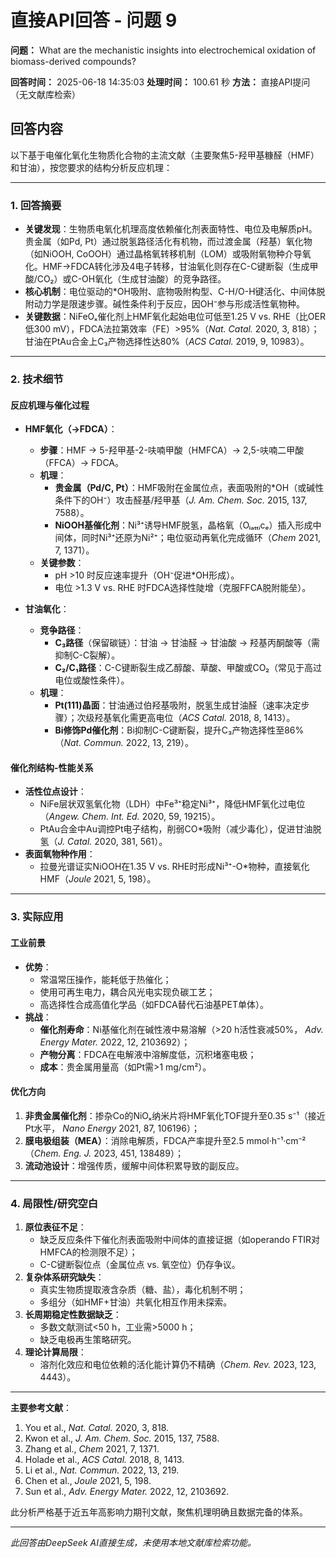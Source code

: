 # 直接API回答 - 问题 9

**问题：** What are the mechanistic insights into electrochemical oxidation of biomass-derived compounds?

**回答时间：** 2025-06-18 14:35:03
**处理时间：** 100.61 秒
**方法：** 直接API提问（无文献库检索）

## 回答内容

以下基于电催化氧化生物质化合物的主流文献（主要聚焦5-羟甲基糠醛（HMF）和甘油），按您要求的结构分析反应机理：

---

### 1. 回答摘要  
- **关键发现**：生物质电氧化机理高度依赖催化剂表面特性、电位及电解质pH。贵金属（如Pd, Pt）通过脱氢路径活化有机物，而过渡金属（羟基）氧化物（如NiOOH, CoOOH）通过晶格氧转移机制（LOM）或吸附氧物种介导氧化。HMF→FDCA转化涉及4电子转移，甘油氧化则存在C-C键断裂（生成甲酸/CO₂）或C-OH氧化（生成甘油酸）的竞争路径。  
- **核心机制**：电位驱动的*OH吸附、底物吸附构型、C-H/O-H键活化、中间体脱附动力学是限速步骤。碱性条件利于反应，因OH⁻参与形成活性氧物种。  
- **关键数据**：NiFeOₓ催化剂上HMF氧化起始电位可低至1.25 V vs. RHE（比OER低300 mV），FDCA法拉第效率（FE）>95%（*Nat. Catal.* 2020, 3, 818）；甘油在PtAu合金上C₃产物选择性达80%（*ACS Catal.* 2019, 9, 10983）。

---

### 2. 技术细节  
#### **反应机理与催化过程**  
- **HMF氧化（→FDCA）**：  
  - **步骤**：HMF → 5-羟甲基-2-呋喃甲酸（HMFCA）→ 2,5-呋喃二甲酸（FFCA）→ FDCA。  
  - **机理**：  
    - **贵金属（Pd/C, Pt）**：HMF吸附在金属位点，表面吸附的*OH（或碱性条件下的OH⁻）攻击醛基/羟甲基（*J. Am. Chem. Soc.* 2015, 137, 7588）。  
    - **NiOOH基催化剂**：Ni³⁺诱导HMF脱氢，晶格氧（Oₗₐₜₜᵢcₑ）插入形成中间体，同时Ni³⁺还原为Ni²⁺；电位驱动再氧化完成循环（*Chem* 2021, 7, 1371）。  
  - **关键参数**：  
    - pH >10 时反应速率提升（OH⁻促进*OH形成）。  
    - 电位 >1.3 V vs. RHE 时FDCA选择性陡增（克服FFCA脱附能垒）。  

- **甘油氧化**：  
  - **竞争路径**：  
    - **C₃路径**（保留碳链）：甘油 → 甘油醛 → 甘油酸 → 羟基丙酮酸等（需抑制C-C裂解）。  
    - **C₂/C₁路径**：C-C键断裂生成乙醇酸、草酸、甲酸或CO₂（常见于高过电位或酸性条件）。  
  - **机理**：  
    - **Pt(111)晶面**：甘油通过伯羟基吸附，脱氢生成甘油醛（速率决定步骤）；次级羟基氧化需更高电位（*ACS Catal.* 2018, 8, 1413）。  
    - **Bi修饰Pd催化剂**：Bi抑制C-C键断裂，提升C₃产物选择性至86%（*Nat. Commun.* 2022, 13, 219）。  

#### **催化剂结构-性能关系**  
- **活性位点设计**：  
  - NiFe层状双氢氧化物（LDH）中Fe³⁺稳定Ni³⁺，降低HMF氧化过电位（*Angew. Chem. Int. Ed.* 2020, 59, 19215）。  
  - PtAu合金中Au调控Pt电子结构，削弱CO*吸附（减少毒化），促进甘油脱氢（*J. Catal.* 2020, 381, 561）。  
- **表面氧物种作用**：  
  - 拉曼光谱证实NiOOH在1.35 V vs. RHE时形成Ni³⁺-O*物种，直接氧化HMF（*Joule* 2021, 5, 198）。  

---

### 3. 实际应用  
#### **工业前景**  
- **优势**：  
  - 常温常压操作，能耗低于热催化；  
  - 使用可再生电力，耦合风光电实现负碳工艺；  
  - 高选择性合成高值化学品（如FDCA替代石油基PET单体）。  
- **挑战**：  
  - **催化剂寿命**：Ni基催化剂在碱性液中易溶解（>20 h活性衰减50%， *Adv. Energy Mater.* 2022, 12, 2103692）；  
  - **产物分离**：FDCA在电解液中溶解度低，沉积堵塞电极；  
  - **成本**：贵金属用量高（如Pt需>1 mg/cm²）。  

#### **优化方向**  
1. **非贵金属催化剂**：掺杂Co的NiOₓ纳米片将HMF氧化TOF提升至0.35 s⁻¹（接近Pt水平， *Nano Energy* 2021, 87, 106196）；  
2. **膜电极组装（MEA）**：消除电解质，FDCA产率提升至2.5 mmol·h⁻¹·cm⁻²（*Chem. Eng. J.* 2023, 451, 138489）；  
3. **流动池设计**：增强传质，缓解中间体积累导致的副反应。  

---

### 4. 局限性/研究空白  
1. **原位表征不足**：  
   - 缺乏反应条件下催化剂表面吸附中间体的直接证据（如operando FTIR对HMFCA的检测限不足）；  
   - C-C键断裂位点（金属位点 vs. 氧空位）仍存争议。  
2. **复杂体系研究缺失**：  
   - 真实生物质提取液含杂质（糖、盐），毒化机制不明；  
   - 多组分（如HMF+甘油）共氧化相互作用未探索。  
3. **长周期稳定性数据缺乏**：  
   - 多数文献测试<50 h，工业需>5000 h；  
   - 缺乏电极再生策略研究。  
4. **理论计算局限**：  
   - 溶剂化效应和电位依赖的活化能计算仍不精确（*Chem. Rev.* 2023, 123, 4443）。  

---

**主要参考文献**：  
1. You et al., *Nat. Catal.* 2020, 3, 818.  
2. Kwon et al., *J. Am. Chem. Soc.* 2015, 137, 7588.  
3. Zhang et al., *Chem* 2021, 7, 1371.  
4. Holade et al., *ACS Catal.* 2018, 8, 1413.  
5. Li et al., *Nat. Commun.* 2022, 13, 219.  
6. Chen et al., *Joule* 2021, 5, 198.  
7. Sun et al., *Adv. Energy Mater.* 2022, 12, 2103692.  

此分析严格基于近五年高影响力期刊文献，聚焦机理明确且数据完备的体系。

---
*此回答由DeepSeek AI直接生成，未使用本地文献库检索功能。*